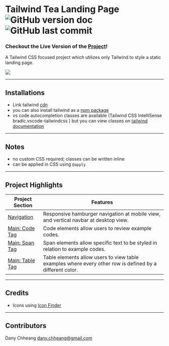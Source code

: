 # Tailwind Tea Landing Page ![GitHub version doc](https://img.shields.io/badge/Version-1.0.0-red) ![GitHub last commit](https://img.shields.io/github/last-commit/dcc5235/Tea_Landing?style=flat-square) 

### Checkout the Live Version of the [Project](https://dcc5235.github.io/Tea_Landing/)!

A Tailwind CSS focused project which utilizes only Tailwind to style a static landing page.

![](images/readme6.gif)

---

## Installations
- Link tailwind [cdn](https://cdnjs.com/libraries/tailwindcss)
- you can also install tailwind as a [npm package](https://tailwindcss.com/)
- vs code autocompletion classes are available (Tailwind CSS IntelliSense
bradlc.vscode-tailwindcss
) but you can view classes on [tailwind documentation](https://tailwindcss.com/docs)

---

## Notes
- no custom CSS required; classes can be written inline
- can be applied in CSS using ```@apply```

---

## Project Highlights

Project Section | Features
------------ | -------------
[Navigation](#Navigation) | Responsive hamburger navigation at mobile view, and vertical navbar at desktop view.
[Main: Code Tag](#Main1) | Code elements allow users to review example codes.
[Main: Span Tag](#Main2) | Span elements allow specific text to be styled in relation to example codes.
[Main: Table Tag](#Main3) | Table elements allow users to view table examples where every other row is defined by a different color.

---

## Credits
- Icons using [Icon Finder](https://www.iconfinder.com/)

---

## Contributors

Dany Chheang dany.chheang@gmail.com
